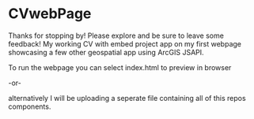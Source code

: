 # CVwebPage
Thanks for stopping by! Please explore and be sure to leave some feedback!
My working CV with embed project app on my first webpage showcasing a few other geospatial app using ArcGIS JSAPI.

To run the webpage you can select index.html to preview in browser

-or-

alternatively I will be uploading a seperate file containing all of this repos components.
